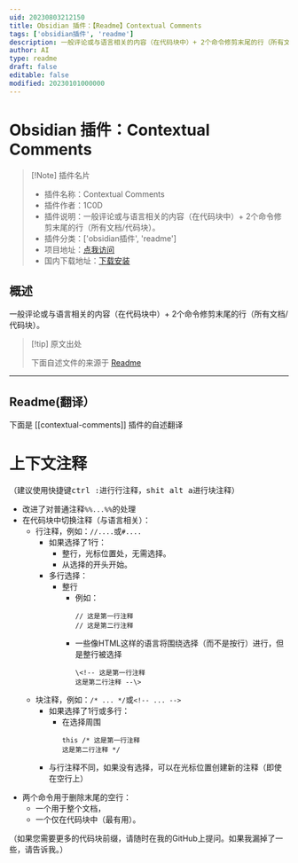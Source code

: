 ```yaml
---
uid: 20230803212150
title: Obsidian 插件：【Readme】Contextual Comments
tags: ['obsidian插件', 'readme']
description: 一般评论或与语言相关的内容（在代码块中）+ 2个命令修剪末尾的行（所有文档/代码块）。
author: AI
type: readme
draft: false
editable: false
modified: 20230101000000
---
```


# Obsidian 插件：Contextual Comments

> [!Note] 插件名片
> - 插件名称：Contextual Comments
> - 插件作者：1C0D
> - 插件说明：一般评论或与语言相关的内容（在代码块中）+ 2个命令修剪末尾的行（所有文档/代码块）。
> - 插件分类：['obsidian插件', 'readme']
> - 项目地址：[点我访问](https://github.com/1C0D/Obsidian-Contextual-Comments)
> - 国内下载地址：[下载安装](https://pkmer.cn/products/plugin/pluginMarket/?contextual-comments)

## 概述

一般评论或与语言相关的内容（在代码块中）+ 2个命令修剪末尾的行（所有文档/代码块）。



> [!tip] 原文出处
> 
>下面自述文件的来源于 [Readme](https://ghproxy.net/https://raw.githubusercontent.com/1C0D/Obsidian-Contextual-Comments/master/README.md)
> 

---

## Readme(翻译）

下面是 [[contextual-comments]] 插件的自述翻译



# 上下文注释

（建议使用快捷键<kbd>ctrl :</kbd>进行行注释，<kbd>shit alt a</kbd>进行块注释）
- 改进了对普通注释`%%...%%`的处理
- 在代码块中切换注释（与语言相关）：
  - 行注释，例如：`//....`或`#....`
      - 如果选择了1行：
        - 整行，光标位置处，无需选择。
        - 从选择的开头开始。
      - 多行选择：
        - 整行
          - 例如：
            ```   
            // 这是第一行注释  
            // 这是第二行注释
            ```
          - 一些像HTML这样的语言将围绕选择（而不是按行）进行，但是整行被选择    
              ```
              \<!-- 这是第一行注释       
              这是第二行注释 --\>
              ``` 
  - 块注释，例如：`/* ... */`或`<!-- ... -->`
    - 如果选择了1行或多行：
      - 在选择周围   
          ```
          this /* 这是第一行注释      
          这是第二行注释 */
          ```
    - 与行注释不同，如果没有选择，可以在光标位置创建新的注释（即使在空行上）
<!-- -->
- 两个命令用于删除末尾的空行：
  - 一个用于整个文档，
  - 一个仅在代码块中（最有用）。

（如果您需要更多的代码块前缀，请随时在我的GitHub上提问。如果我漏掉了一些，请告诉我。）



